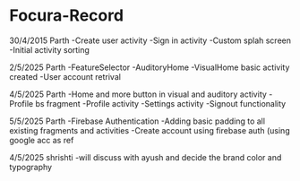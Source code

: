 # Focura-Record

30/4/2015
Parth
-Create user activity
-Sign in activity
-Custom splah screen
-Initial activity sorting

2/5/2025
Parth
-FeatureSelector
-AuditoryHome
-VisualHome basic activity created
-User account retrival

4/5/2025
Parth
-Home and more button in visual and auditory activity
-Profile bs fragment
-Profile activity
-Settings activity
-Signout functionality

5/5/2025
Parth
-Firebase Authentication
-Adding basic padding to all existing fragments and activities 
-Create account using firebase auth (using google acc as ref

4/5/2025
shrishti 
-will discuss with ayush and decide the brand color and typography
